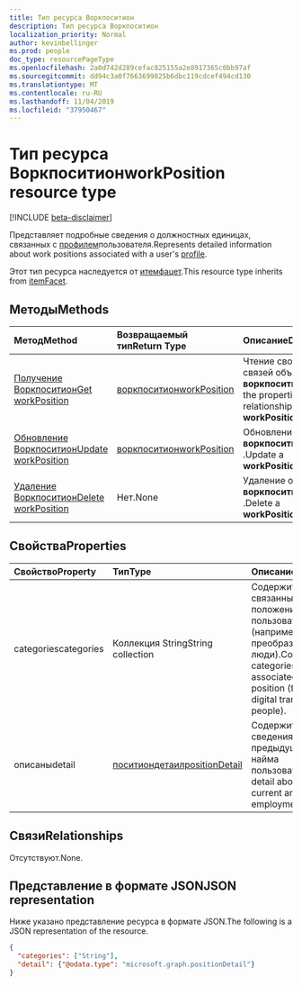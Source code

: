 ```yaml
---
title: Тип ресурса Воркпоситион
description: Тип ресурса Воркпоситион
localization_priority: Normal
author: kevinbellinger
ms.prod: people
doc_type: resourcePageType
ms.openlocfilehash: 2a0d742d289cefac825155a2e8917365c0bb97af
ms.sourcegitcommit: dd94c3a0f7663699825b6dbc119cdcef494cd130
ms.translationtype: MT
ms.contentlocale: ru-RU
ms.lasthandoff: 11/04/2019
ms.locfileid: "37950467"
---
```

# <a name="workposition-resource-type"></a><span data-ttu-id="57b18-103">Тип ресурса Воркпоситион</span><span class="sxs-lookup"><span data-stu-id="57b18-103">workPosition resource type</span></span>

[!INCLUDE [beta-disclaimer](../../includes/beta-disclaimer.md)]

<span data-ttu-id="57b18-104">Представляет подробные сведения о должностных единицах, связанных с [профилем](profile.md)пользователя.</span><span class="sxs-lookup"><span data-stu-id="57b18-104">Represents detailed information about work positions associated with a user's [profile](profile.md).</span></span>

<span data-ttu-id="57b18-105">Этот тип ресурса наследуется от [итемфацет](itemfacet.md).</span><span class="sxs-lookup"><span data-stu-id="57b18-105">This resource type inherits from [itemFacet](itemfacet.md).</span></span>

## <a name="methods"></a><span data-ttu-id="57b18-106">Методы</span><span class="sxs-lookup"><span data-stu-id="57b18-106">Methods</span></span>

| <span data-ttu-id="57b18-107">Метод</span><span class="sxs-lookup"><span data-stu-id="57b18-107">Method</span></span>                                         | <span data-ttu-id="57b18-108">Возвращаемый тип</span><span class="sxs-lookup"><span data-stu-id="57b18-108">Return Type</span></span>                     | <span data-ttu-id="57b18-109">Описание</span><span class="sxs-lookup"><span data-stu-id="57b18-109">Description</span></span>                                               |
|:-----------------------------------------------|:--------------------------------|:----------------------------------------------------------|
| [<span data-ttu-id="57b18-110">Получение Воркпоситион</span><span class="sxs-lookup"><span data-stu-id="57b18-110">Get workPosition</span></span>](../api/workposition-get.md) | [<span data-ttu-id="57b18-111">воркпоситион</span><span class="sxs-lookup"><span data-stu-id="57b18-111">workPosition</span></span>](workposition.md) | <span data-ttu-id="57b18-112">Чтение свойств и связей объекта **воркпоситион** .</span><span class="sxs-lookup"><span data-stu-id="57b18-112">Read the properties and relationships of a **workPosition** object.</span></span> |
| [<span data-ttu-id="57b18-113">Обновление Воркпоситион</span><span class="sxs-lookup"><span data-stu-id="57b18-113">Update workPosition</span></span>](../api/workposition-update.md)        | [<span data-ttu-id="57b18-114">воркпоситион</span><span class="sxs-lookup"><span data-stu-id="57b18-114">workPosition</span></span>](workposition.md) | <span data-ttu-id="57b18-115">Обновление объекта **воркпоситион** .</span><span class="sxs-lookup"><span data-stu-id="57b18-115">Update a **workPosition** object.</span></span>                               |
| [<span data-ttu-id="57b18-116">Удаление Воркпоситион</span><span class="sxs-lookup"><span data-stu-id="57b18-116">Delete workPosition</span></span>](../api/workposition-delete.md)        | <span data-ttu-id="57b18-117">Нет.</span><span class="sxs-lookup"><span data-stu-id="57b18-117">None</span></span>                            | <span data-ttu-id="57b18-118">Удаление объекта **воркпоситион** .</span><span class="sxs-lookup"><span data-stu-id="57b18-118">Delete a **workPosition** object.</span></span>                               |

## <a name="properties"></a><span data-ttu-id="57b18-119">Свойства</span><span class="sxs-lookup"><span data-stu-id="57b18-119">Properties</span></span>

| <span data-ttu-id="57b18-120">Свойство</span><span class="sxs-lookup"><span data-stu-id="57b18-120">Property</span></span>             | <span data-ttu-id="57b18-121">Тип</span><span class="sxs-lookup"><span data-stu-id="57b18-121">Type</span></span>                               | <span data-ttu-id="57b18-122">Описание</span><span class="sxs-lookup"><span data-stu-id="57b18-122">Description</span></span>                                                                                                |
|:---------------------|:-----------------------------------|:-----------------------------------------------------------------------------------------------------------|
|<span data-ttu-id="57b18-123">categories</span><span class="sxs-lookup"><span data-stu-id="57b18-123">categories</span></span>            |<span data-ttu-id="57b18-124">Коллекция String</span><span class="sxs-lookup"><span data-stu-id="57b18-124">String collection</span></span>                   | <span data-ttu-id="57b18-125">Содержит категории, связанные с положением пользователя (например, цифровое преобразование, люди).</span><span class="sxs-lookup"><span data-stu-id="57b18-125">Contains categories a user has associated with the position (for example, digital transformation, people).</span></span> |
|<span data-ttu-id="57b18-126">описаны</span><span class="sxs-lookup"><span data-stu-id="57b18-126">detail</span></span>                |[<span data-ttu-id="57b18-127">поситиондетаил</span><span class="sxs-lookup"><span data-stu-id="57b18-127">positionDetail</span></span>](positiondetail.md) | <span data-ttu-id="57b18-128">Содержит подробные сведения о текущей и предыдущей позиции найма пользователя.</span><span class="sxs-lookup"><span data-stu-id="57b18-128">Contains detail about the user's current and previous employment positions.</span></span>                                 |

## <a name="relationships"></a><span data-ttu-id="57b18-129">Связи</span><span class="sxs-lookup"><span data-stu-id="57b18-129">Relationships</span></span>

<span data-ttu-id="57b18-130">Отсутствуют.</span><span class="sxs-lookup"><span data-stu-id="57b18-130">None.</span></span>

## <a name="json-representation"></a><span data-ttu-id="57b18-131">Представление в формате JSON</span><span class="sxs-lookup"><span data-stu-id="57b18-131">JSON representation</span></span>

<span data-ttu-id="57b18-132">Ниже указано представление ресурса в формате JSON.</span><span class="sxs-lookup"><span data-stu-id="57b18-132">The following is a JSON representation of the resource.</span></span>

<!-- {
  "blockType": "resource",
  "optionalProperties": [

  ],
  "@odata.type": "microsoft.graph.workPosition",
  "baseType": ""
}-->

```json
{
  "categories": ["String"],
  "detail": {"@odata.type": "microsoft.graph.positionDetail"}
}
```

<!-- uuid: 16cd6b66-4b1a-43a1-adaf-3a886856ed98
2019-02-04 14:57:30 UTC -->
<!-- {
  "type": "#page.annotation",
  "description": "workPosition resource",
  "keywords": "",
  "section": "documentation",
  "tocPath": ""
}-->
